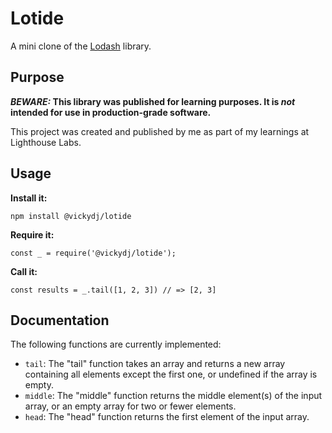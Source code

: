 # Lotide

A mini clone of the [Lodash](https://lodash.com) library.

## Purpose

**_BEWARE:_ This library was published for learning purposes. It is _not_ intended for use in production-grade software.**

This project was created and published by me as part of my learnings at Lighthouse Labs. 

## Usage

**Install it:**

`npm install @vickydj/lotide`

**Require it:**

`const _ = require('@vickydj/lotide');`

**Call it:**

`const results = _.tail([1, 2, 3]) // => [2, 3]`

## Documentation

The following functions are currently implemented:

* `tail`: The "tail" function takes an array and returns a new array containing all elements except the first one, or undefined if the array is empty.
* `middle`: The "middle" function returns the middle element(s) of the input array, or an empty array for two or fewer elements.
* `head`: The "head" function returns the first element of the input array.